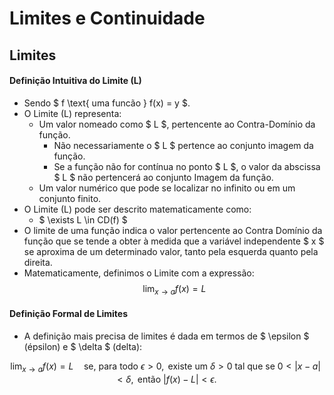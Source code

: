 # Limites e Continuidade

## Limites

#### Definição Intuitiva do Limite (L)
- Sendo $ f \text{ uma funcão } f(x) = y $.
- O Limite (L) representa:
  - Um valor nomeado como $ L $, pertencente ao Contra-Domínio da função.
    - Não necessariamente o $ L $ pertence ao conjunto imagem da função. 
    - Se a função não for contínua no ponto $ L $, o valor da abscissa $ L $ não pertencerá ao conjunto Imagem da função.
  - Um valor numérico que pode se localizar no infinito ou em um conjunto finito.
- O Limite (L) pode ser descrito matematicamente como:
  - $ \exists L \in CD(f) $ 
- O limite de uma função indica o valor pertencente ao Contra Domínio da função que se tende a obter à medida que a variável independente $ x $ se aproxima de um determinado valor, tanto pela esquerda quanto pela direita.
- Matematicamente, definimos o Limite com a expressão:
$$
\lim_{{x \to a}} f(x) = L
$$


#### Definição Formal de Limites
- A definição mais precisa de limites é dada em termos de $ \epsilon $ (épsilon) e $ \delta $ (delta):

$$
\lim_{{x \to a}} f(x) = L \quad \text{se, para todo } \epsilon > 0, \text{ existe um } \delta > 0 \text{ tal que se } 0 < |x - a| < \delta, \text{ então } |f(x) - L| < \epsilon.
$$

<!-- 
#### Propriedades dos Limites
- **Limite de uma Constante:** \( \lim_{{x \to a}} c = c \)
- **Limite da Soma:** \( \lim_{{x \to a}} [f(x) + g(x)] = \lim_{{x \to a}} f(x) + \lim_{{x \to a}} g(x) \)
- **Limite do Produto:** \( \lim_{{x \to a}} [f(x) \cdot g(x)] = \lim_{{x \to a}} f(x) \cdot \lim_{{x \to a}} g(x) \)
- **Limite do Quociente:** \( \lim_{{x \to a}} \frac{f(x)}{g(x)} = \frac{\lim_{{x \to a}} f(x)}{\lim_{{x \to a}} g(x)} \), desde que \( \lim_{{x \to a}} g(x) \neq 0 \)

#### Limites Laterais
- **Limite à Direita:** \( \lim_{{x \to a^+}} f(x) \) é o valor que \( f(x) \) se aproxima quando \( x \) se aproxima de \( a \) por valores maiores que \( a \).
- **Limite à Esquerda:** \( \lim_{{x \to a^-}} f(x) \) é o valor que \( f(x) \) se aproxima quando \( x \) se aproxima de \( a \) por valores menores que \( a \).

Para que o limite \( \lim_{{x \to a}} f(x) \) exista, os limites laterais devem ser iguais:

\[
\lim_{{x \to a^+}} f(x) = \lim_{{x \to a^-}} f(x) = L
\]

#### Limites no Infinito e Limites Infinitos
- **Limites no Infinito:** Descrevem o comportamento de \( f(x) \) quando \( x \) cresce ou decresce indefinidamente.
  - \( \lim_{{x \to \infty}} f(x) = L \)
  - \( \lim_{{x \to -\infty}} f(x) = L \)
- **Limites Infinitos:** Descrevem o comportamento de \( f(x) \) quando \( x \) se aproxima de um valor \( a \) e \( f(x) \) cresce ou decresce indefinidamente.
  - \( \lim_{{x \to a}} f(x) = \infty \)
  - \( \lim_{{x \to a}} f(x) = -\infty \)

### 2. **Continuidade**

#### Definição
Uma função \( f(x) \) é contínua em um ponto \( a \) se as seguintes condições forem satisfeitas:
1. \( f(a) \) está definida.
2. \( \lim_{{x \to a}} f(x) \) existe.
3. \( \lim_{{x \to a}} f(x) = f(a) \).

Se qualquer uma dessas condições não for atendida, a função é descontínua em \( a \).

#### Tipos de Descontinuidades
- **Descontinuidade Removível:** O limite \( \lim_{{x \to a}} f(x) \) existe, mas \( f(a) \) não está definida ou \( \lim_{{x \to a}} f(x) \neq f(a) \).
- **Descontinuidade de Salto:** Os limites laterais \( \lim_{{x \to a^+}} f(x) \) e \( \lim_{{x \to a^-}} f(x) \) existem, mas são diferentes.
- **Descontinuidade Infinita:** Um dos limites laterais é infinito.

#### Teoremas sobre Continuidade
- **Teorema do Valor Intermediário:** Se \( f \) é contínua em um intervalo \([a, b]\) e \( k \) é um valor entre \( f(a) \) e \( f(b) \), então existe pelo menos um \( c \) em \([a, b]\) tal que \( f(c) = k \).
- **Teorema de Weierstrass:** Se \( f \) é contínua em um intervalo fechado \([a, b]\), então \( f \) atinge seus valores máximo e mínimo nesse intervalo.

### 3. **Aplicações de Limites e Continuidade**
- **Análise de Comportamento de Funções:** Limites ajudam a entender o comportamento de funções em pontos críticos e no infinito.
- **Cálculo de Derivadas:** A definição de derivada é baseada no conceito de limite.
- **Modelagem de Fenômenos Físicos:** Limites e continuidade são usados para modelar situações reais onde mudanças suaves e abruptas ocorrem.

### Exemplos Práticos
1. **Cálculo de Limites:**
   - \( \lim_{{x \to 2}} (3x + 4) = 10 \)
   - \( \lim_{{x \to 0}} \frac{\sin(x)}{x} = 1 \)

2. **Verificação de Continuidade:**
   - A função \( f(x) = x^2 \) é contínua em todos os pontos.
   - A função \( f(x) = \frac{1}{x} \) é descontínua em \( x = 0 \).

### Conclusão
O estudo de limites e continuidade é essencial para o cálculo diferencial e integral, fornecendo as ferramentas necessárias para analisar o comportamento de funções e entender conceitos mais avançados. Dominar esses tópicos é crucial para o sucesso em cursos de cálculo e suas aplicações em diversas áreas da ciência e engenharia. -->